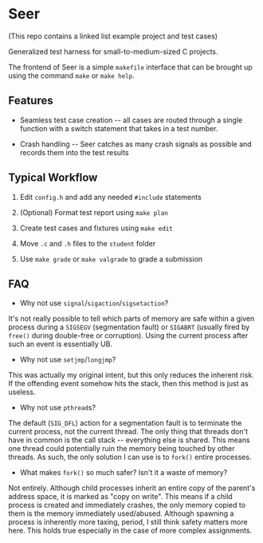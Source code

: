# Seer

(This repo contains a linked list example project and test cases)

Generalized test harness for small-to-medium-sized C projects.

The frontend of Seer is a simple `makefile` interface that can be brought up using the command `make` or `make help`.

## Features

- Seamless test case creation -- all cases are routed through a single function with a switch statement that takes in a test number.

- Crash handling -- Seer catches as many crash signals as possible and records them into the test results

## Typical Workflow

1. Edit `config.h` and add any needed `#include` statements

2. (Optional) Format test report using `make plan`

2. Create test cases and fixtures using `make edit`

3. Move `.c` and `.h` files to the `student` folder

4. Use `make grade` or `make valgrade` to grade a submission

## FAQ

- Why not use `signal`/`sigaction`/`sigsetaction`?

It's not really possible to tell which parts of memory are safe within a given process during a `SIGSEGV` (segmentation fault) or `SIGABRT` (usually fired by `free()` during double-free or corruption). Using the current process after such an event is essentially UB.

- Why not use `setjmp`/`longjmp`?

This was actually my original intent, but this only reduces the inherent risk. If the offending event somehow hits the stack, then this method is just as useless.

- Why not use `pthread`s?

The default (`SIG_DFL`) action for a segmentation fault is to terminate the current process, not the current thread. The only thing that threads don't have in common is the call stack -- everything else is shared. This means one thread could potentially ruin the memory being touched by other threads. As such, the only solution I can use is to `fork()` entire processes.

- What makes `fork()` so much safer? Isn't it a waste of memory?

Not entirely. Although child processes inherit an entire copy of the parent's address space, it is marked as "copy on write". This means if a child process is created and immediately crashes, the only memory copied to them is the memory immediately used/abused. Although spawning a process is inherently more taxing, period, I still think safety matters more here. This holds true especially in the case of more complex assignments.

